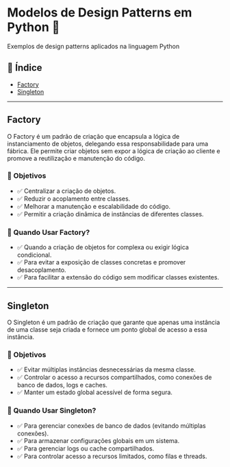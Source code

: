 # Modelos de Design Patterns em Python 🚀

Exemplos de design patterns aplicados na linguagem Python

## 📌 Índice

- [Factory](#factory)
- [Singleton](#singleton)

---

## Factory

O Factory é um padrão de criação que encapsula a lógica de instanciamento de objetos, delegando essa responsabilidade para uma fábrica. Ele permite criar objetos sem expor a lógica de criação ao cliente e promove a reutilização e manutenção do código.

### 🎯 Objetivos

- ✅ Centralizar a criação de objetos.
- ✅ Reduzir o acoplamento entre classes.
- ✅ Melhorar a manutenção e escalabilidade do código.
- ✅ Permitir a criação dinâmica de instâncias de diferentes classes.

### 📌 Quando Usar Factory?

- ✅ Quando a criação de objetos for complexa ou exigir lógica condicional.
- ✅ Para evitar a exposição de classes concretas e promover desacoplamento.
- ✅ Para facilitar a extensão do código sem modificar classes existentes.

---


## Singleton

O Singleton é um padrão de criação que garante que apenas uma instância de uma classe seja criada e fornece um ponto global de acesso a essa instância.

### 🎯 Objetivos

- ✅ Evitar múltiplas instâncias desnecessárias da mesma classe.
- ✅ Controlar o acesso a recursos compartilhados, como conexões de banco de dados, logs e caches.
- ✅ Manter um estado global acessível de forma segura.

### 📌 Quando Usar Singleton?

- ✅ Para gerenciar conexões de banco de dados (evitando múltiplas conexões).
- ✅ Para armazenar configurações globais em um sistema.
- ✅ Para gerenciar logs ou cache compartilhados.
- ✅ Para controlar acesso a recursos limitados, como filas e threads.

